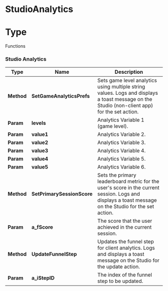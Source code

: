 # StudioAnalytics

# Type
Functions

### **Studio Analytics**

| **Type** | **Name** | **Description** |
| --- | --- | --- |
| **Method** | **SetGameAnalyticsPrefs** | Sets game level analytics using multiple string values. Logs and displays a toast message on the Studio (non-client app) for the set action. |
| **Param** | **levels** | Analytics Variable 1 (game level). |
| **Param** | **value1** | Analytics Variable 2. |
| **Param** | **value2** | Analytics Variable 3. |
| **Param** | **value3** | Analytics Variable 4. |
| **Param** | **value4** | Analytics Variable 5. |
| **Param** | **value5** | Analytics Variable 6. |
| **Method** | **SetPrimarySessionScore** | Sets the primary leaderboard metric for the user's score in the current session. Logs and displays a toast message on the Studio for the set action. |
| **Param** | **a_fScore** | The score that the user achieved in the current session. |
| **Method** | **UpdateFunnelStep** | Updates the funnel step for client analytics. Logs and displays a toast message on the Studio for the update action. |
| **Param** | **a_iStepID** | The index of the funnel step to be updated. |